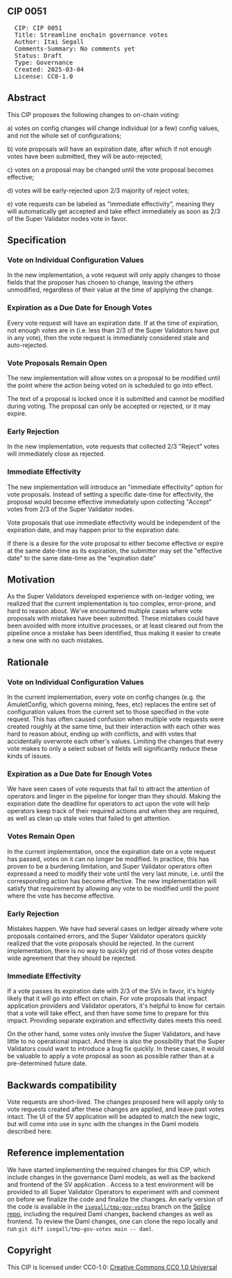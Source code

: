 ## CIP 0051

<pre>
  CIP: CIP 0051
  Title: Streamline onchain governance votes
  Author: Itai Segall
  Comments-Summary: No comments yet
  Status: Draft
  Type: Governance
  Created: 2025-03-04
  License: CC0-1.0
</pre>

## Abstract

This CIP proposes the following changes to on-chain voting:

a) votes on config changes will change individual (or a few) config values, and not the whole set of configurations;

b) vote proposals will have an expiration date, after which if not enough votes have been submitted,
they will be auto-rejected;

c) votes on a proposal may be changed until the vote proposal becomes effective;

d) votes will be early-rejected upon 2/3 majority of reject votes;

e) vote requests can be labeled as "immediate effectivity",
meaning they will automatically get accepted and take effect immediately as soon as 2/3 of the
Super Validator nodes vote in favor.

## Specification

### Vote on Individual Configuration Values

In the new implementation, a vote request will only apply changes to those fields that the
proposer has chosen to change, leaving the others unmodified, regardless of their value at the
time of applying the change.

### Expiration as a Due Date for Enough Votes

Every vote request will have an expiration date. If at the time of expiration, not enough
votes are in (i.e. less than 2/3 of the Super Validators have put in any vote), then the
vote request is immediately considered stale and auto-rejected.

### Vote Proposals Remain Open

The new implementation will allow votes on a proposal to be modified until the point where the action being
voted on is scheduled to go into effect.

The text of a proposal is locked once it is submitted and cannot be modified during voting. The proposal can only be accepted or rejected, or it may expire.


### Early Rejection

In the new implementation, vote requests that collected 2/3 "Reject" votes will immediately
close as rejected.

### Immediate Effectivity

The new implementation will introduce an "immediate effectivity" option for vote proposals. Instead of setting a specific date-time for effectivity, the proposal would become effective immediately upon collecting "Accept" votes from 2/3 of the Super Validator nodes.

Vote proposals that use immediate effectivity would be independent of the expiration date, and may happen prior to the expiration date.  

If there is a desire for the vote proposal to either become effective or expire at the same date-time as its expiration, the submitter may set the "effective date" to the same date-time as the "expiration date"

## Motivation

As the Super Validators developed experience with on-ledger voting, we realized that the current
implementation is too complex, error-prone, and hard to reason about. We've encountered multiple
cases where vote proposals with mistakes have been submitted. These mistakes
could have been avoided with more
intuitive processes, or at least cleared out from the pipeline once a mistake has been identified,
thus making it easier to create a new one with no such mistakes.

## Rationale

### Vote on Individual Configuration Values

In the current implementation, every vote on config changes (e.g. the AmuletConfig, which governs
mining, fees, etc) replaces the entire set of configuration values from the current set to those
specified in the vote request. This has often caused confusion when multiple vote requests were
created roughly at the same time, but their interaction with each other was hard to reason about,
ending up with conflicts, and with votes that accidentally overwrote each other's values.
Limiting the changes that every vote makes to only a select subset of fields will significantly
reduce these kinds of issues.

### Expiration as a Due Date for Enough Votes

We have seen cases of vote requests that fail to attract the attention of operators and linger
in the pipeline for longer than they should. Making the expiration date the deadline for
operators to act upon the vote will help operators keep track of their required actions and
when they are required, as well as clean up stale votes that failed to get attention.

### Votes Remain Open

In the current implementation, once the expiration date on a vote request has passed,
votes on it can no longer be modified. In practice, this has proven to be a burdening
limitation, and Super Validator operators often expressed a need to modify their vote
until the very last minute, i.e. until the corresponding action has become effective.
The new implementation will satisfy that requirement by allowing any vote to be modified
until the point where the vote has become effective.

### Early Rejection

Mistakes happen. We have had several cases on ledger already where vote proposals contained
errors, and the Super Validator operators quickly realized that the vote proposals should be rejected. In the current implementation,
there is no way to quickly get rid of those votes despite wide agreement that they should
be rejected.

### Immediate Effectivity

If a vote passes its expiration date with 2/3 of the SVs in favor, it's highly likely that it will go into effect on chain. For vote proposals that impact application providers and Validator operators, it's helpful to know for certain that a vote will take effect, and then have some time to prepare for this impact. Providing separate expiration and effectivity dates meets this need.

On the other hand, some votes only involve the Super Validators, and have little to no operational impact. And there is also the possibility that the Super Validators could want to introduce a bug fix quickly. In these cases, it would be valuable to apply a vote proposal as soon as possible rather than at a pre-determined future date.

## Backwards compatibility

Vote requests are short-lived. The changes proposed here will apply only to vote requests created
after these changes are applied, and leave past votes intact. The UI of the SV application will
be adapted to match the new logic, but will come into use in sync with the changes in the Daml
models described here.

## Reference implementation

We have started implementing the required changes for this CIP, which include changes in the
governance Daml models, as well as the backend and frontend of the SV application . Access to a test
environment will be provided to all Super Validator Operators to experiment with and comment on
before we finalize the code and finalize the changes.
An early version of the code is available in the [`isegall/tmp-gov-votes`](https://github.com/hyperledger-labs/splice/tree/isegall/tmp-gov-votes) branch
on the [Splice repo](https://github.com/hyperledger-labs/splice), including
the required Daml changes, backend changes as well as frontend.
To review the Daml changes, one can clone the repo locally and run
`git diff isegall/tmp-gov-votes main -- daml`.


## Copyright

This CIP is licensed under CC0-1.0: [Creative Commons CC0 1.0 Universal](https://creativecommons.org/publicdomain/zero/1.0/)
